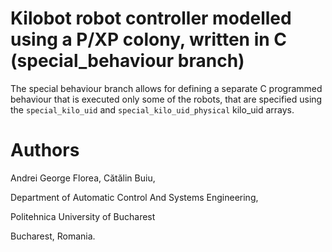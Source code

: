 # Kilobot robot controller modelled using a P/XP colony, written in C  (special_behaviour branch)

The special behaviour branch allows for defining a separate C programmed behaviour that is executed only some of the robots, that are specified using the
`special_kilo_uid` and `special_kilo_uid_physical` kilo_uid arrays.

# Authors
Andrei George Florea, Cătălin Buiu,

Department of Automatic Control And Systems Engineering,

Politehnica University of Bucharest

Bucharest, Romania.
